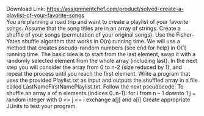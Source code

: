 Download Link: https://assignmentchef.com/product/solved-create-a-playlist-of-your-favorite-songs
<br>
You are planning a road trip and want to create a playlist of your favorite songs. Assume that the song titles are in an array of strings. Create a shuffle of your songs (permutation of your original songs). Use the Fisher–Yates shuffle algorithm that works in O(n) running time. We will use a method that creates pseudo-random numbers (see end for help) in O(1) running time. The basic idea is to start from the last element, swap it with a randomly selected element from the whole array (including last). In the next step you will consider the array from 0 to n-2 (size reduced by 1), and repeat the process until you reach the first element. Write a program that uses the provided Playlist.txt as input and outputs the shuffled array in a file called LastNameFirstNamePlaylist.txt. Follow the next pseudocode: To shuffle an array a of n elements (indices 0..n-1): for i from n – 1 downto 1 j = random integer with 0 &lt;= j &lt;= i exchange a[j] and a[i] Create appropriate JUnits to test your program.